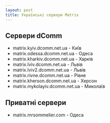 ```yaml
---
layout: post
title: Українські сервери Matrix
---
```


## Сервери dComm
- matrix.kyiv.dcomm.net.ua - Київ
- matrix.odessa.dcomm.net.ua - Одеса
- matrix.kharkiv.dcomm.net.ua - Харків
- matrix.lviv.dcomm.net.ua - Львів
- matrix.lviv2.dcomm.net.ua - Львів
- matrix.rivne.dcomm.net.ua - Рівне
- matrix.kherson.dcomm.net.ua - Херсон
- matrix.mykolayiv.dcomm.net.ua - Миколаїв

## Приватні сервери
- matrix.mrsommelier.com - Одеса

